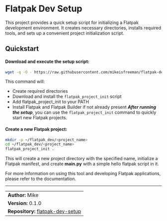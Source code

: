 # Flatpak Dev Setup


This project provides a quick setup script for initializing a Flatpak development environment. It creates necessary directories, installs required tools, and sets up a convenient project initialization script.

## Quickstart
#### Download and execute the setup script:
```bash
wget -q -O - https://raw.githubusercontent.com/mikeisfreeman/flatpak-dev-setup/main/setup.sh | bash
```

This command will:
- Create required directories
- Download and install the ```flatpak_project_init``` script
- Add flatpak_project_init to your PATH
- Install Flatpak and Flatpak Builder if not already present
_**After running the setup**_, you can use the ```flatpak_project_init``` command to quickly start new Flatpak projects.

#### Create a new Flatpak project:
```bash
mkdir -p ~/flatpak_dev/<project_name>
cd ~/flatpak_dev/<project_name>
flatpak_project_init .
```

This will create a new project directory with the specified name, initialize a Flatpak manifest, and create **main&period;py** with a simple hello flatpak script in it.

For more information on using this tool and developing Flatpak applications, please refer to the documentation.

-------------------------------
<table style="width: auto; border: none;">
<tr><td><b>Author:</b>  Mike</td></tr>
<tr><td><b>Version:</b> 0.1.0</td></tr>
<tr><td><b>Repository:</b> <a href="https://github.com/mikeisfreeman/flatpak-dev-setup">flatpak-dev-setup</a></td></tr>
</table>